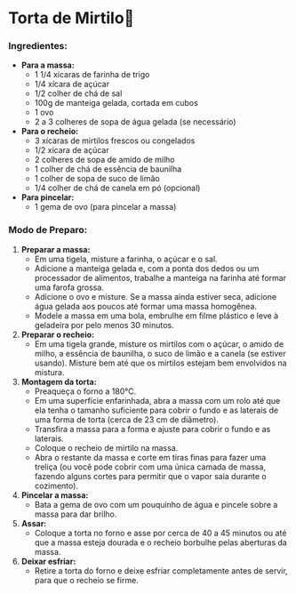 # Torta de Mirtilo:large_blue_circle:



### Ingredientes:

- **Para a massa:**
  - 1 1/4 xícaras de farinha de trigo
  - 1/4 xícara de açúcar
  - 1/2 colher de chá de sal
  - 100g de manteiga gelada, cortada em cubos
  - 1 ovo
  - 2 a 3 colheres de sopa de água gelada (se necessário)
- **Para o recheio:**
  - 3 xícaras de mirtilos frescos ou congelados
  - 1/2 xícara de açúcar
  - 2 colheres de sopa de amido de milho
  - 1 colher de chá de essência de baunilha
  - 1 colher de sopa de suco de limão
  - 1/4 colher de chá de canela em pó (opcional)
- **Para pincelar:**
  - 1 gema de ovo (para pincelar a massa)

### Modo de Preparo:

1. **Preparar a massa:**
   - Em uma tigela, misture a farinha, o açúcar e o sal.
   - Adicione a manteiga gelada e, com a ponta dos dedos ou um processador de alimentos, trabalhe a manteiga na farinha até formar uma farofa grossa.
   - Adicione o ovo e misture. Se a massa ainda estiver seca, adicione água gelada aos poucos até formar uma massa homogênea.
   - Modele a massa em uma bola, embrulhe em filme plástico e leve à geladeira por pelo menos 30 minutos.
2. **Preparar o recheio:**
   - Em uma tigela grande, misture os mirtilos com o açúcar, o amido de milho, a essência de baunilha, o suco de limão e a canela (se estiver usando). Misture bem até que os mirtilos estejam bem envolvidos na mistura.
3. **Montagem da torta:**
   - Preaqueça o forno a 180°C.
   - Em uma superfície enfarinhada, abra a massa com um rolo até que ela tenha o tamanho suficiente para cobrir o fundo e as laterais de uma forma de torta (cerca de 23 cm de diâmetro).
   - Transfira a massa para a forma e ajuste para cobrir o fundo e as laterais.
   - Coloque o recheio de mirtilo na massa.
   - Abra o restante da massa e corte em tiras finas para fazer uma treliça (ou você pode cobrir com uma única camada de massa, fazendo alguns cortes para permitir que o vapor saia durante o cozimento).
4. **Pincelar a massa:**
   - Bata a gema de ovo com um pouquinho de água e pincele sobre a massa para dar brilho.
5. **Assar:**
   - Coloque a torta no forno e asse por cerca de 40 a 45 minutos ou até que a massa esteja dourada e o recheio borbulhe pelas aberturas da massa.
6. **Deixar esfriar:**
   - Retire a torta do forno e deixe esfriar completamente antes de servir, para que o recheio se firme.